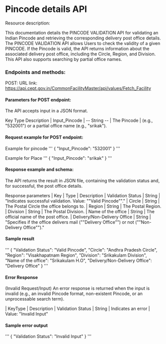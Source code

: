 # Pincode details API
Resource description:   


This documentation details the PINCODE VALIDATION API for validating an Indian Pincode and retrieving the corresponding delivery post office details.  
The PINCODE VALIDATION API allows Users to check the validity of a given PINCODE. If the Pincode is valid, the API returns information about the associated delivery post office,  including the Circle, Region, and Division. This API also supports searching by partial office names.

### Endpoints and methods:

POST: 
URL link: https://api.cept.gov.in/CommonFacilityMaster/api/values/Fetch_Facility

#### Parameters for POST endpoint: 

The API accepts input in a JSON format.

Key	Type	Description
| Input_Pincode	| -- String	-- | The Pincode 
| (e.g., "532001") or a partial office name (e.g., "srikak").

#### Request example for POST endpoint: 

Example for pincode
'''
{
  "Input_Pincode": "532001"
}
'''

Example for Place
'''
{
  "Input_Pincode": "srikak"
}
'''

#### Response example and schema: 

The API returns the result in JSON file, containing the validation status and, for successful, the post office details.

Response parameters 
| Key | Type | Description
| Validation Status | String | "Indicates successful validation. Value: ""Valid Pincode""."
| Circle | String | The Postal Circle the office belongs to.
| Region | String | The Postal Region.
| Division | String | The Postal Division.
| Name of the office | String | The official name of the post office.
| Delivery/Non-Delivery Office | String | "Specifies if the office delivers mail (""Delivery Office"") or not (""Non-Delivery Office"")."

#### Sample result 
'''
{
  "Validation Status": "Valid Pincode",
  "Circle": "Andhra Pradesh Circle",
  "Region": "Visakhapatnam Region",
  "Division": "Srikakulam Division",
  "Name of the office": "Srikakulam H.O",
  "Delivery/Non-Delivery Office": "Delivery Office"
}
'''

#### Error Response 
(Invalid Request/Input) An error response is returned when the input is invalid (e.g., an invalid Pincode format, non-existent Pincode, or an unprocessable search term).

| KeyType | Description | Validation Status
| String | Indicates an error | Value: "Invalid Input"

#### Sample error output 
'''
{
  "Validation Status": "Invalid Input"
}
'''


